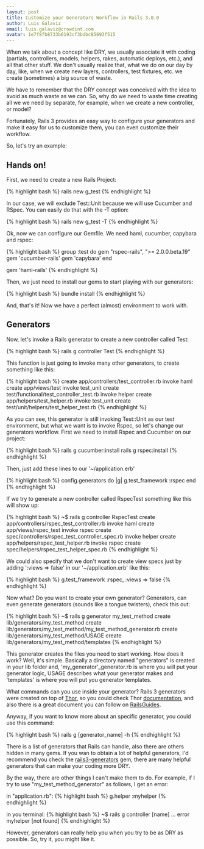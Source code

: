 ```yaml
---
layout: post
title: Customize your Generators Workflow in Rails 3.0.0
author: Luis Galaviz
email: luis.galaviz@crowdint.com
avatar: 1e7f8fb8733b6193cf3bdbc85693f515
---
```


When we talk about a concept like DRY, we usually associate it with coding (partials, controllers, models, helpers, rakes, automatic deploys, etc.), and all that other stuff. We don't usually realize that, what we do on our day by day, like, when we create new layers, controllers, test fixtures, etc. we create (sometimes) a big source of waste.

We have to remember that the DRY concept was conceived with the idea to avoid as much waste as we can. So, why do we need to waste time creating all we we need by separate, for example, when we create a new controller, or model?

Fortunately, Rails 3 provides an easy way to configure your generators and make it easy for us to customize them, you can even customize their workflow.

So, let's try an example:

## Hands on!

First, we need to create a new Rails Project:

{% highlight bash %}
rails new g_test
{% endhighlight %}

In our case, we will exclude Test::Unit because we will use Cucumber and RSpec. You can easily do that with the -T option:

{% highlight bash %}
rails new g_test -T
{% endhighlight %}

Ok, now we can configure our Gemfile. We need haml, cucumber, capybara and rspec:

{% highlight bash %}
group :test do
  gem "rspec-rails", ">= 2.0.0.beta.19"
  gem 'cucumber-rails'
  gem 'capybara'
end

gem 'haml-rails'
{% endhighlight %}

Then, we just need to install our gems to start playing with our generators:

{% highlight bash %}
bundle install
{% endhighlight %}

And, that's it! Now we have a perfect (almost) environment to work with.

## Generators

Now, let's invoke a Rails generator to create a new controller called Test:

{% highlight bash %}
rails g controller Test
{% endhighlight %}

This function is just going to invoke many other generators, to create something like this:

{% highlight bash %}
create  app/controllers/test_controller.rb
invoke  haml
create    app/views/test
invoke  test_unit
create    test/functional/test_controller_test.rb
invoke  helper
create    app/helpers/test_helper.rb
invoke    test_unit
create      test/unit/helpers/test_helper_test.rb
{% endhighlight %}

As you can see, this generator is still invoking Test::Unit as our test environment, but what we want is to invoke Rspec, so let's change our generators workflow. First we need to install Rspec and Cucumber on our project:

{% highlight bash %}
rails g cucumber:install
rails g rspec:install
{% endhighlight %}

Then, just add these lines to our '~/application.erb'

{% highlight bash %}
config.generators do |g|
  g.test_framework :rspec
end
{% endhighlight %}

If we try to generate a new controller called RspecTest something like this will show up:

{% highlight bash %}
~$ rails g controller RspecTest
create  app/controllers/rspec_test_controller.rb
invoke  haml
create    app/views/rspec_test
invoke  rspec
create    spec/controllers/rspec_test_controller_spec.rb
invoke  helper
create    app/helpers/rspec_test_helper.rb
invoke    rspec
create      spec/helpers/rspec_test_helper_spec.rb
{% endhighlight %}

We could also specify that we don't want to create view specs just by adding ':views => false' in our '~/application.erb' like this:

{% highlight bash %}
g.test_framework :rspec, :views => false
{% endhighlight %}

Now what? Do you want to create your own generator? Generators, can even generate generators (sounds like a tongue twisters), check this out:

{% highlight bash %}
~$ rails g generator my_test_method
create  lib/generators/my_test_method
create  lib/generators/my_test_method/my_test_method_generator.rb
create  lib/generators/my_test_method/USAGE
create  lib/generators/my_test_method/templates
{% endhighlight %}

This generator creates the files you need to start working. How does it work? Well, it's simple. Basically a directory named "generators" is created in your lib folder and, 'my_generator'_generator.rb is where you will put your generator logic, USAGE describes what your generator makes and 'templates' is where you will put you generator templates.

What commands can you use inside your generator? Rails 3 generators were created on top of [Thor](http://github.com/wycats/thor), so you could check Thor [documentation](http://rdoc.info/github/wycats/thor/master), and also there is a great document you can follow on [RailsGuides](http://edgeguides.rubyonrails.org/generators.html).

Anyway, if you want to know more about an specific generator, you could use this command:

{% highlight bash %}
rails g [generator_name] -h
{% endhighlight %}

There is a list of generators that Rails can handle, also there are others hidden in many gems. If you wan to obtain a lot of helpful generators, I'd recommend you check the [rails3-generators](http://github.com/indirect/rails3-generators) gem, there are many helpful generators that can make your coding more DRY.

By the way, there are other things I can't make them to do. For example, if I try to use "my_test_method_generator" as follows, I get an error:

in "application.rb":
{% highlight bash %}
g.helper :myhelper
{% endhighlight %}

in you terminal:
{% highlight bash %}
~$ rails g controller [name]
...
error  myhelper [not found]
{% endhighlight %}

However, generators can really help you when you try to be as DRY as possible. So, try it, you might like it.

